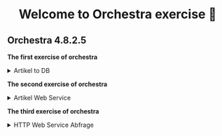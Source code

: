 <h1 align="center">Welcome to Orchestra exercise 👋</h1>
<p align="center">
  <h2 align="center orange=blue""> Orchestra 4.8.2.5</h2>
</p>

**The first exercise of orchestra** 
<p>
<details>
<summary>Artikel to DB</summary>
A xml file will be read from orchestra with inbound listener channel and write it in database
</details>
</p>

**The second exercise of orchestra** 
<p>
<details>
<summary>Artikel Web Service</summary>
ID is transferred as a Query for request and the article is returned as a response from database with database reader outbound channel
</details>
</p>

**The third exercise of orchestra**
<p>
<details>
<summary>HTTP Web Service Abfrage</summary>
Over Channel=HTTP GET RECEIVER from GROUP=HTTP.Inbound.Get will be sent a request with query ID and reseived a response Message
</details>
</p>